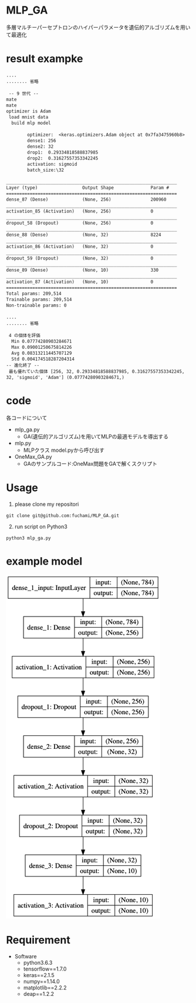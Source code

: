 # MLP_GA 

多層マルチーパーセプトロンのハイパーパラメータを遺伝的アルゴリズムを用いて最適化

# result exampke
```
....
........ 省略

 -- 9 世代 --
mate
mate
optimizer is Adam
 load mnist data
  build mlp model

        optimizer:	<keras.optimizers.Adam object at 0x7fa3475960b8>
        dense1:	256
        dense2:	32
        drop1:	0.29334818588837985
        drop2:	0.31627557353342245
        activation:	sigmoid
        batch_size:\32
        
_________________________________________________________________
Layer (type)                 Output Shape              Param #   
=================================================================
dense_87 (Dense)             (None, 256)               200960    
_________________________________________________________________
activation_85 (Activation)   (None, 256)               0         
_________________________________________________________________
dropout_58 (Dropout)         (None, 256)               0         
_________________________________________________________________
dense_88 (Dense)             (None, 32)                8224      
_________________________________________________________________
activation_86 (Activation)   (None, 32)                0         
_________________________________________________________________
dropout_59 (Dropout)         (None, 32)                0         
_________________________________________________________________
dense_89 (Dense)             (None, 10)                330       
_________________________________________________________________
activation_87 (Activation)   (None, 10)                0         
=================================================================
Total params: 209,514
Trainable params: 209,514
Non-trainable params: 0

....
........ 省略

 4 の個体を評価 
  Min 0.07774280903284671
  Max 0.09001250675814226
  Avg 0.08313211445707129
  Std 0.004174518287204314
-- 進化終了 -- 
 最も優れていた個体 [256, 32, 0.29334818588837985, 0.31627557353342245, 32, 'sigmoid', 'Adam'] (0.07774280903284671,) 
```

# code 

各コードについて

- mlp_ga.py
    - GA(遺伝的アルゴリズム)を用いてMLPの最適モデルを導出する
- mlp.py
    - MLPクラス model.pyから呼び出す
- OneMax_GA.py
    - GAのサンプルコード:OneMax問題をGAで解くスクリプト


# Usage

1. please clone my repositori
```
git clone git@github.com:fuchami/MLP_GA.git
```

2. run script on Python3
```
python3 mlp_ga.py
```

# example model
![mlp.png](./images/mlp.png)


# Requirement

- Software
    - python3.6.3
    - tensorflow==1.7.0
    - keras==2.1.5
    - numpy==1.14.0
    - matplotlib==2.2.2
    - deap==1.2.2
